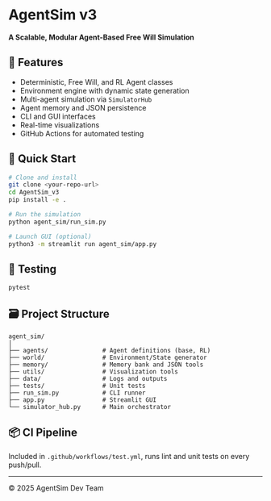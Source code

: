 
# AgentSim v3

**A Scalable, Modular Agent-Based Free Will Simulation**

## 🧠 Features

- Deterministic, Free Will, and RL Agent classes
- Environment engine with dynamic state generation
- Multi-agent simulation via `SimulatorHub`
- Agent memory and JSON persistence
- CLI and GUI interfaces
- Real-time visualizations
- GitHub Actions for automated testing

## 🚀 Quick Start

```bash
# Clone and install
git clone <your-repo-url>
cd AgentSim_v3
pip install -e .

# Run the simulation
python agent_sim/run_sim.py

# Launch GUI (optional)
python3 -m streamlit run agent_sim/app.py
```

## 🧪 Testing

```bash
pytest
```

## 🗃️ Project Structure

```
agent_sim/
│
├── agents/               # Agent definitions (base, RL)
├── world/                # Environment/State generator
├── memory/               # Memory bank and JSON tools
├── utils/                # Visualization tools
├── data/                 # Logs and outputs
├── tests/                # Unit tests
├── run_sim.py            # CLI runner
├── app.py                # Streamlit GUI
└── simulator_hub.py      # Main orchestrator
```

## 📦 CI Pipeline

Included in `.github/workflows/test.yml`, runs lint and unit tests on every push/pull.

---

© 2025 AgentSim Dev Team
